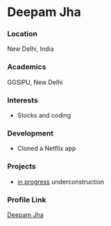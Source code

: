 # Deepam Jha

### Location

New Delhi, India

### Academics

GGSIPU, New Delhi

### Interests

- Stocks and coding

### Development

- Cloned a Netflix app

### Projects

- [in progress](https://github.com/DeepamJha/ODIN-RECIPES) underconstruction

### Profile Link

[Deepam Jha](https://github.com/DeepamJha)
